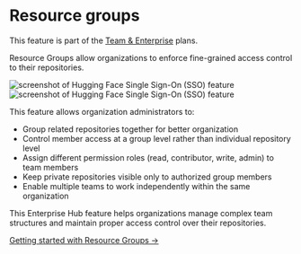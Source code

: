 # Resource groups

<Tip warning={true}>
This feature is part of the <a href="https://huggingface.co/enterprise">Team & Enterprise</a> plans.
</Tip>

Resource Groups allow organizations to enforce fine-grained access control to their repositories.

<div class="flex justify-center" style="max-width: 550px">
  <img
    class="block dark:hidden m-0!"
    src="https://huggingface.co/datasets/huggingface/documentation-images/resolve/main/enterprise/resource-groups.png"
    alt="screenshot of Hugging Face Single Sign-On (SSO) feature"
  />
  <img
    class="hidden dark:block m-0!"
    src="https://huggingface.co/datasets/huggingface/documentation-images/resolve/main/enterprise/dark-resource-groups.png"
    alt="screenshot of Hugging Face Single Sign-On (SSO) feature"
  />
</div>

This feature allows organization administrators to:

- Group related repositories together for better organization
- Control member access at a group level rather than individual repository level
- Assign different permission roles (read, contributor, write, admin) to team members
- Keep private repositories visible only to authorized group members
- Enable multiple teams to work independently within the same organization

This Enterprise Hub feature helps organizations manage complex team structures and maintain proper access control over their repositories.

[Getting started with Resource Groups →](./security-resource-groups)
